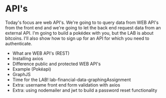 # API's

Today's focus are web API's. We're going to to query data from WEB API's from the front end and we're going to let the back end request data from an external API. I'm going to build a pokédex with you, but the LAB is about bitcoins. I'll also show how to sign up for an API for which you need to authenticate.

* What are WEB API's (REST)
* Installing axios
* Difference public and protected WEB API's
* Example (Pokéapi)
* GraphJS
* Time for the LAB! lab-financial-data-graphingAssignment
* Extra: username front end form validation with axios
* Extra: using nodemailer and jwt to build a password reset functionality
